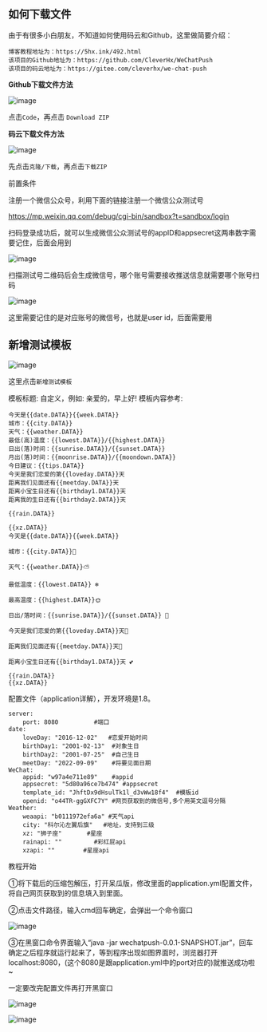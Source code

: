 ## 如何下载文件

由于有很多小白朋友，不知道如何使用码云和Github，这里做简要介绍：

```
博客教程地址为：https://5hx.ink/492.html
该项目的Github地址为：https://github.com/CleverHx/WeChatPush
该项目的码云地址为：https://gitee.com/cleverhx/we-chat-push
```

**Github下载文件方法**

![image](https://user-images.githubusercontent.com/102504985/187115195-18009b09-634d-47f1-8294-446c02070a7d.png)


点击`Code`，再点击 `Download ZIP`

**码云下载文件方法**

![image](https://user-images.githubusercontent.com/102504985/187115229-e710245f-a637-4edb-b454-167bc76c21e5.png)


先点击`克隆/下载`，再点击`下载ZIP`

前置条件

注册一个微信公众号，利用下面的链接注册一个微信公众测试号

https://mp.weixin.qq.com/debug/cgi-bin/sandbox?t=sandbox/login

扫码登录成功后，就可以生成微信公众测试号的appID和appsecret这两串数字需要记住，后面会用到

![image](https://user-images.githubusercontent.com/102504985/187115277-7bc44dc4-8128-4774-98fa-5cd8fb7bb1ca.png)


扫描测试号二维码后会生成微信号，哪个账号需要接收推送信息就需要哪个账号扫码

![image](https://user-images.githubusercontent.com/102504985/187115298-6f51b7ff-8656-4f1e-9c83-a5bd1e059443.png)


这里需要记住的是对应账号的微信号，也就是user id，后面需要用

## 新增测试模板

![image](https://user-images.githubusercontent.com/102504985/187115333-b4940e30-1b2e-43e1-8cee-254a3b5fa168.png)


这里点击`新增测试模板`

模板标题: 自定义，例如: 亲爱的，早上好!
模板内容参考:

```
今天是{{date.DATA}}{{week.DATA}}
城市：{{city.DATA}}
天气：{{weather.DATA}}
最低(高)温度：{{lowest.DATA}}/{{highest.DATA}}
日出(落)时间：{{sunrise.DATA}}/{{sunset.DATA}}
月出(落)时间：{{moonrise.DATA}}/{{moondown.DATA}}
今日建议：{{tips.DATA}}
今天是我们恋爱的第{{loveday.DATA}}天 
距离我们见面还有{{meetday.DATA}}天 
距离小宝生日还有{{birthday1.DATA}}天 
距离我的生日还有{{birthday2.DATA}}天 
 
{{rain.DATA}}
 
{{xz.DATA}}
今天是{{date.DATA}}{{week.DATA}} 
 
城市：{{city.DATA}}🏡 
 
天气：{{weather.DATA}}⛅ 
 
最低温度：{{lowest.DATA}} ❄️ 
 
最高温度：{{highest.DATA}}🌞 
 
日出/落时间：{{sunrise.DATA}}/{{sunset.DATA}} 🌝 
 
今天是我们恋爱的第{{loveday.DATA}}天💞
 
距离我们见面还有{{meetday.DATA}}天🐾 
 
距离小宝生日还有{{birthday1.DATA}}天 💕 
 
{{rain.DATA}}
{{xz.DATA}}
```

配置文件（application详解），开发环境是1.8。

```
server:
    port: 8080          #端口
date:
    loveDay: "2016-12-02"   #恋爱开始时间
    birthDay1: "2001-02-13"  #对象生日
    birthDay2: "2001-07-25"  #自己生日
    meetDay: "2022-09-09"    #将要见面日期
WeChat:
    appid: "w97a4e711e89"    #appid
    appsecret: "5d80a96ce7b474" #appsecret
    template_id: "JhftDx9dHsulTk1l_d3vWw18f4"  #模板id
    openid: "o44TR-ggGXFC7Y" #网页获取到的微信号,多个用英文逗号分隔
Weather:
    weaapi: "b0111972efa6a" #天气api
    city: "科尔沁左翼后旗"   #地址，支持到三级
    xz: "狮子座"       #星座
    rainapi: ""         #彩红屁api
    xzapi: ""        #星座api
```

教程开始

①将下载后的压缩包解压，打开呆瓜版，修改里面的application.yml配置文件，将自己网页获取到的信息填入到里面。

②点击文件路径，输入cmd回车确定，会弹出一个命令窗口


![image](https://user-images.githubusercontent.com/102504985/187115364-a5253b4f-c069-493e-a1eb-d08f2c661597.png)


③在黑窗口命令界面输入“java -jar wechatpush-0.0.1-SNAPSHOT.jar”，回车确定之后程序就运行起来了，等到程序出现如图界面时，浏览器打开localhost:8080，(这个8080是跟application.yml中的port对应的)就推送成功啦~

一定要改完配置文件再打开黑窗口


![image](https://user-images.githubusercontent.com/102504985/187115434-3f0a51b5-fa4c-410a-9905-2eaa7ea50416.png)

![image](https://user-images.githubusercontent.com/102504985/187115462-259dbcba-1606-417e-8d65-67139826f865.png)
